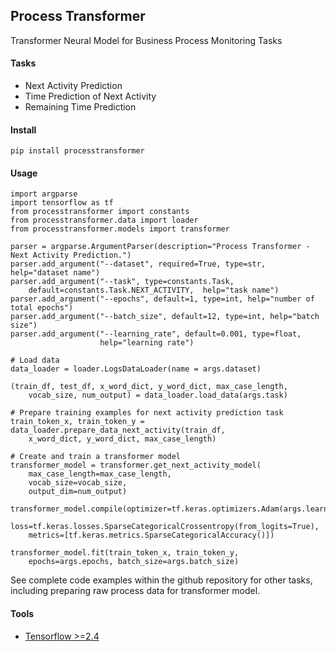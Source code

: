 ## Process Transformer

Transformer Neural Model for Business Process Monitoring Tasks 

#### Tasks
- Next Activity Prediction
- Time Prediction of Next Activity
- Remaining Time Prediction

#### Install 
```
pip install processtransformer
```

#### Usage
```
import argparse
import tensorflow as tf
from processtransformer import constants
from processtransformer.data import loader
from processtransformer.models import transformer

parser = argparse.ArgumentParser(description="Process Transformer - Next Activity Prediction.")
parser.add_argument("--dataset", required=True, type=str, help="dataset name")
parser.add_argument("--task", type=constants.Task, 
    default=constants.Task.NEXT_ACTIVITY,  help="task name")
parser.add_argument("--epochs", default=1, type=int, help="number of total epochs")
parser.add_argument("--batch_size", default=12, type=int, help="batch size")
parser.add_argument("--learning_rate", default=0.001, type=float,
                    help="learning rate")

# Load data
data_loader = loader.LogsDataLoader(name = args.dataset)

(train_df, test_df, x_word_dict, y_word_dict, max_case_length, 
    vocab_size, num_output) = data_loader.load_data(args.task)

# Prepare training examples for next activity prediction task
train_token_x, train_token_y = data_loader.prepare_data_next_activity(train_df, 
    x_word_dict, y_word_dict, max_case_length)

# Create and train a transformer model
transformer_model = transformer.get_next_activity_model(
    max_case_length=max_case_length, 
    vocab_size=vocab_size,
    output_dim=num_output)

transformer_model.compile(optimizer=tf.keras.optimizers.Adam(args.learning_rate),
    loss=tf.keras.losses.SparseCategoricalCrossentropy(from_logits=True),
    metrics=[tf.keras.metrics.SparseCategoricalAccuracy()])
    
transformer_model.fit(train_token_x, train_token_y, 
    epochs=args.epochs, batch_size=args.batch_size)
```

See complete code examples within the github repository for other tasks, including preparing raw process data for transformer model.

#### Tools
- <a href="http://tensorflow.org/">Tensorflow >=2.4</a>
